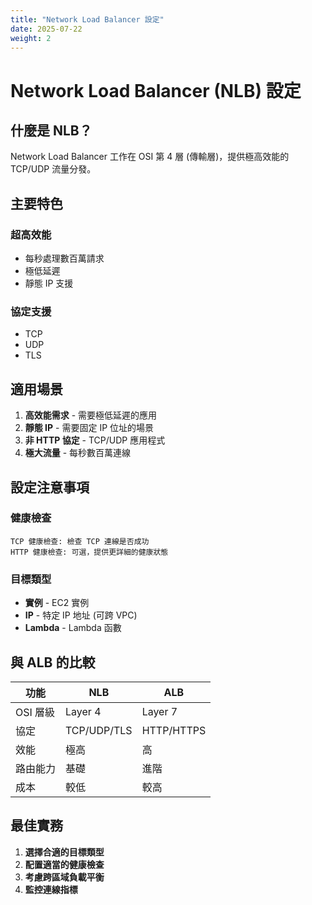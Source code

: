 ```yaml
---
title: "Network Load Balancer 設定"
date: 2025-07-22
weight: 2
---
```


# Network Load Balancer (NLB) 設定

## 什麼是 NLB？

Network Load Balancer 工作在 OSI 第 4 層 (傳輸層)，提供極高效能的 TCP/UDP 流量分發。

## 主要特色

### 超高效能
- 每秒處理數百萬請求
- 極低延遲
- 靜態 IP 支援

### 協定支援
- TCP
- UDP
- TLS

## 適用場景

1. **高效能需求** - 需要極低延遲的應用
2. **靜態 IP** - 需要固定 IP 位址的場景
3. **非 HTTP 協定** - TCP/UDP 應用程式
4. **極大流量** - 每秒數百萬連線

## 設定注意事項

### 健康檢查
```
TCP 健康檢查: 檢查 TCP 連線是否成功
HTTP 健康檢查: 可選，提供更詳細的健康狀態
```

### 目標類型
- **實例** - EC2 實例
- **IP** - 特定 IP 地址 (可跨 VPC)
- **Lambda** - Lambda 函數

## 與 ALB 的比較

| 功能 | NLB | ALB |
|------|-----|-----|
| OSI 層級 | Layer 4 | Layer 7 |
| 協定 | TCP/UDP/TLS | HTTP/HTTPS |
| 效能 | 極高 | 高 |
| 路由能力 | 基礎 | 進階 |
| 成本 | 較低 | 較高 |

## 最佳實務

1. **選擇合適的目標類型**
2. **配置適當的健康檢查**
3. **考慮跨區域負載平衡**
4. **監控連線指標**